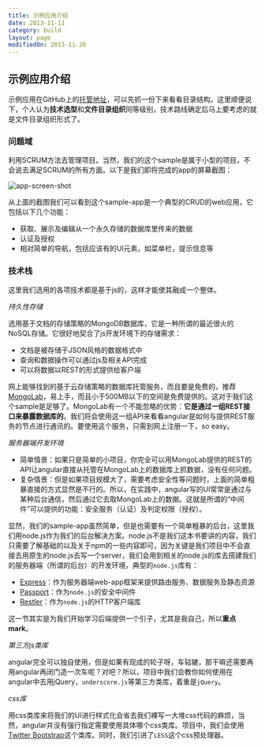 ```yaml
---
title: 示例应用介绍
date: 2013-11-11
category: build
layout: page
modifiedOn: 2013-11-20
---
```


## 示例应用介绍
示例应用在GitHub上的[托管地址](https://github.com/angular-app/angular-app)，可以先抓一份下来看看目录结构。这里顺便说下，个人认为**技术选型**和**文件目录组织**同等级别，技术路线确定后马上要考虑的就是文件目录组织形式了。

### **问题域**
利用SCRUM方法去管理项目。当然，我们的这个sample是属于小型的项目，不会说去满足SCRUM的所有方面。以下是我们即将完成的app的屏幕截图：

![app-screen-shot](https://raw.github.com/grahamle/grahamle.github.com/master/media/image/angular-ebook/app-screenshot.png)

从上面的截图我们可以看到这个sample-app是一个典型的CRUD的web应用，它包括以下几个功能：

- 获取、展示及编辑从一个永久存储的数据库里传来的数据
- 认证及授权
- 相对简单的导航，包括应该有的UI元素，如菜单栏，提示信息等

### **技术栈**
这里我们选用的各项技术都是基于js的，这样才能使其融成一个整体。

*持久性存储*

选用基于文档的存储策略的MongoDB数据库，它是一种所谓的最近很火的NoSQL存储。它很好地契合了js开发环境下的存储需求：

- 文档是被存储于JSON风格的数据格式中
- 查询和数据操作可以通过js及相关API完成
- 可以将数据以REST的形式提供给客户端

网上能够找到的基于云存储策略的数据库托管服务，而且要是免费的，推荐[MongoLab](https://mongolab.com)，易上手，而且小于500MB以下的空间是免费提供的。这对于我们这个sample是足够了。MongoLab有一个不能忽略的优势：**它是通过一组REST接口来暴露数据库的**。我们将会使用这一组API来看看angular是如何与提供REST服务的节点进行通讯的。要使用这个服务，只需到网上注册一下，so easy。

*服务器端开发环境*

- 简单情景：如果只是简单的小项目，你完全可以用MongoLab提供的REST的API让angular直接从托管在MongoLab上的数据库上抓数据，没有任何问题。
- 复杂情景：但是如果项目规模大了，需要考虑安全性等问题时，上面的简单粗暴直接的方式显然是不行的。所以，在实践中，angular写的UI常常是通过与某种后台通信，然后通过它去取MongoLab上的数据。这就是所谓的“中间件”可以提供的功能：安全服务（认证）及判定权限（授权）。

显然，我们的sample-app虽然简单，但是也需要有一个简单粗暴的后台，这里我们用node.js作为我们的后台解决方案。node.js不是我们这本书要讲的内容，我们只需要了解基础的以及关于npm的一些内容即可，因为关键是我们项目中不会直接去用原生的node.js去写一个server，我们会用到相关的node.js的库去搭建我们的服务器端（所谓的后台）的开发环境，典型的`node.js`库有：

- [Express](http://expressjs.com/)：作为服务器端web-app框架来提供路由服务、数据服务及静态资源
- [Passport](http://passportjs.org)：作为`node.js`的安全中间件
- [Restler](https://github.com/danwrong/restler)：作为`node.js`的HTTP客户端库

这一节其实是为我们开始学习后端提供一个引子，尤其是我自己，所以**重点mark**。

*第三方js类库*

angular完全可以独自使用，但是如果有现成的轮子呀，车轱辘，那干嘛还需要再用angular再闭门造一次车呢？对吧？所以，项目中我们会教你如何使用在angular中去用jQuery，`underscore.js`等第三方类库，着重是`jQuery`。

*css库*

用css类库来将我们的UI进行样式化会省去我们裸写一大堆css代码的麻烦，当然，angular并没有强行指定需要使用具体哪个css类库。项目中，我们会使用[Twitter Bootstrap](http://twitter.github.com/bootstrap/)这个类库。同时，我们引进了`LESS`这个css预处理器。